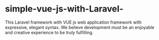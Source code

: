 # simple-vue-js-with-Laravel-
This Laravel framework with VUE js  web application framework with expressive, elegant syntax. We believe development must be an enjoyable and creative experience to be truly fulfilling. 
